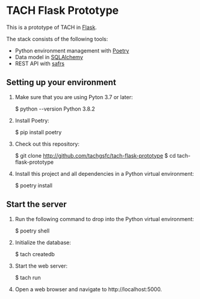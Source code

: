 # TACH Flask Prototype

This is a prototype of TACH in [Flask](https://flask.palletsprojects.com/).

The stack consists of the following tools:
- Python environment management with [Poetry](https://python-poetry.org)
- Data model in [SQLAlchemy](https://www.sqlalchemy.org)
- REST API with [safrs](https://github.com/thomaxxl/safrs)

## Setting up your environment

1.  Make sure that you are using Pyton 3.7 or later:

    $ python --version
    Python 3.8.2

2.  Install Poetry:

    $ pip install poetry

3.  Check out this repository:

    $ git clone http://github.com/tachgsfc/tach-flask-prototype
    $ cd tach-flask-prototype

4.  Install this project and all dependencies in a Python virtual environment:

    $ poetry install

## Start the server

1.  Run the following command to drop into the Python virtual environment:

    $ poetry shell

2.  Initialize the database:

    $ tach createdb

3.  Start the web server:

    $ tach run

4.  Open a web browser and navigate to http://localhost:5000.
